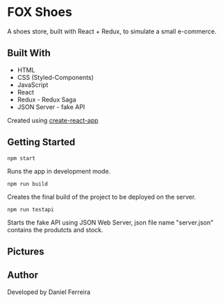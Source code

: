 # FOX Shoes

A shoes store, built with React + Redux, to simulate a small e-commerce.

## Built With

- HTML
- CSS (Styled-Components)
- JavaScript
- React
- Redux - Redux Saga
- JSON Server - fake API

Created using [create-react-app](https://github.com/facebook/create-react-app)

## Getting Started

```
npm start
```

Runs the app in development mode.

```
npm run build
```

Creates the final build of the project to be deployed on the server.

```
npm run testapi
```

Starts the fake API using JSON Web Server, json file name "server.json" contains the produtcts and stock.

## Pictures

## Author

Developed by Daniel Ferreira
